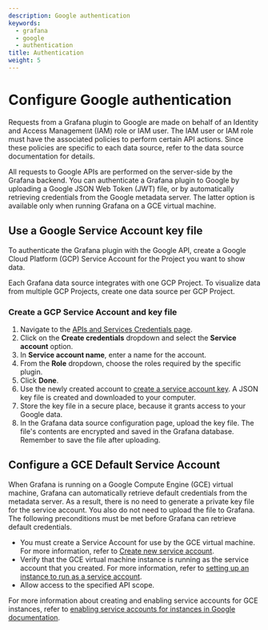 ```yaml
---
description: Google authentication
keywords:
  - grafana
  - google
  - authentication
title: Authentication
weight: 5
---
```


# Configure Google authentication

Requests from a Grafana plugin to Google are made on behalf of an Identity and Access Management (IAM) role or IAM user.
The IAM user or IAM role must have the associated policies to perform certain API actions.
Since these policies are specific to each data source, refer to the data source documentation for details.

All requests to Google APIs are performed on the server-side by the Grafana backend.
You can authenticate a Grafana plugin to Google by uploading a Google JSON Web Token (JWT) file, or by automatically retrieving credentials from the Google metadata server.
The latter option is available only when running Grafana on a GCE virtual machine.

## Use a Google Service Account key file

To authenticate the Grafana plugin with the Google API, create a Google Cloud Platform (GCP) Service Account for the Project you want to show data.

Each Grafana data source integrates with one GCP Project.
To visualize data from multiple GCP Projects, create one data source per GCP Project.

### Create a GCP Service Account and key file

1. Navigate to the [APIs and Services Credentials page](https://console.cloud.google.com/apis/credentials).
1. Click on the **Create credentials** dropdown and select the **Service account** option.
1. In **Service account name**, enter a name for the account.
1. From the **Role** dropdown, choose the roles required by the specific plugin.
1. Click **Done**.
1. Use the newly created account to [create a service account key](https://cloud.google.com/iam/docs/creating-managing-service-account-keys#iam-service-account-keys-create-console).
   A JSON key file is created and downloaded to your computer.
1. Store the key file in a secure place, because it grants access to your Google data.
1. In the Grafana data source configuration page, upload the key file.
   The file's contents are encrypted and saved in the Grafana database.
   Remember to save the file after uploading.

## Configure a GCE Default Service Account

When Grafana is running on a Google Compute Engine (GCE) virtual machine, Grafana can automatically retrieve default credentials from the metadata server. As a result, there is no need to generate a private key file for the service account. You also do not need to upload the file to Grafana. The following preconditions must be met before Grafana can retrieve default credentials.

- You must create a Service Account for use by the GCE virtual machine. For more information, refer to [Create new service account](https://cloud.google.com/compute/docs/access/create-enable-service-accounts-for-instances#createanewserviceaccount).
- Verify that the GCE virtual machine instance is running as the service account that you created. For more information, refer to [setting up an instance to run as a service account](https://cloud.google.com/compute/docs/access/create-enable-service-accounts-for-instances#using).
- Allow access to the specified API scope.

For more information about creating and enabling service accounts for GCE instances, refer to [enabling service accounts for instances in Google documentation](https://cloud.google.com/compute/docs/access/create-enable-service-accounts-for-instances).

